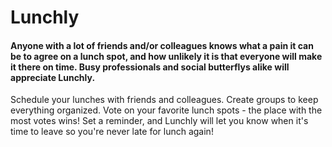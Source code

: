 # Lunchly
#### Anyone with a lot of friends and/or colleagues knows what a pain it can be to agree on a lunch spot, and how unlikely it is that everyone will make it there on time. Busy professionals and social butterflys alike will appreciate Lunchly.

Schedule your lunches with friends and colleagues. Create groups to keep everything organized. Vote on your favorite lunch spots - the place with the most votes wins! Set a reminder, and Lunchly will let you know when it's time to leave so you're never late for lunch again!
